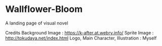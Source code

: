 # Wallflower-Bloom

A landing page of visual novel

Credits
Background Image : https://k-after.at.webry.info/
Sprite Image : http://tokudaya.net/index.html
Logo, Main Character, Illustration : Myself
